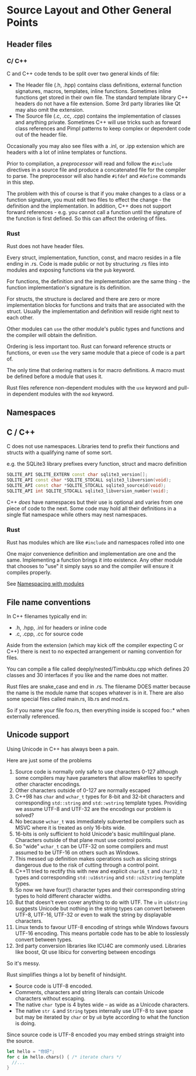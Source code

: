 # Source Layout and Other General Points

## Header files

### C/ C++

C and C++ code tends to be split over two general kinds of file:

* The Header file \(.h, .hpp\) contains class definitions, external function signatures, macros, templates, inline functions. Sometimes inline functions get stored in their own file. The standard template library C++ headers do not have a file extension. Some 3rd party libraries like Qt may also omit the extension.
* The Source file \(.c, .cc, .cpp\) contains the implementation of classes and anything private.  Sometimes C++ will use tricks such as forward class references and Pimpl patterns to keep complex or dependent code out of the header file.  

Occasionally you may also see files with a .inl, or .ipp extension which are headers with a lot of inline templates or functions. 

Prior to compilation, a _preprocessor_ will read and follow the `#include` directives in a source file and produce a concatenated file for the compiler to parse. The preprocessor will also handle `#ifdef` and `#define` commands in this step.

The problem with this of course is that if you make changes to a class or a function signature, you must edit two files to effect the change - the definition and the implementation. In addition, C++ does not support forward references - e.g. you cannot call a function until the signature of the function is first defined. So this can affect the ordering of files.

### Rust

Rust does not have header files. 

Every struct, implementation, function, const, and macro resides in a file ending in .rs. Code is made public or not by structuring .rs files into modules and exposing functions via the `pub` keyword.

For functions, the definition and the implementation are the same thing - the function implementation's signature is its definition.

For structs, the structure is declared and there are zero or more implementation blocks for functions and traits that are associated with the struct. Usually the implementation and definition will reside right next to each other.

Other modules can `use` the other module's public types and functions and the compiler will obtain the definition.

Ordering is less important too. Rust can forward reference structs or functions, or even `use` the very same module that a piece of code is a part of. 

The only time that ordering matters is for macro definitions. A macro must be defined before a module that uses it. 

Rust files reference non-dependent modules with the `use` keyword and pull-in dependent modules with the `mod` keyword.

## Namespaces

## C / C++

C does not use namespaces. Libraries tend to prefix their functions and structs with a qualifying name of some sort. 

e.g. the SQLite3 library prefixes every function,  struct and macro definition

```c++
SQLITE_API SQLITE_EXTERN const char sqlite3_version[];
SQLITE_API const char *SQLITE_STDCALL sqlite3_libversion(void);
SQLITE_API const char *SQLITE_STDCALL sqlite3_sourceid(void);
SQLITE_API int SQLITE_STDCALL sqlite3_libversion_number(void);
```

C++ _does_ have namespaces but their use is optional and varies from one piece of code to the next. Some code may hold all their definitions in a single flat namespace while others may nest namespaces. 

### Rust

Rust has modules which are like `#include` and namespaces rolled into one

One major convenience definition and implementation are one and the same. Implementing a function brings it into existence. Any other module that chooses to "use" it simply says so and the compiler will ensure it compiles properly.

See [Namespacing with modules](../namespacing_with_modules/index.md)

## File name conventions

In C++ filenames typically end in:

* .h, .hpp, .inl for headers or inline code
* .c, .cpp, .cc for source code

Aside from the extension \(which may kick off the compiler expecting C or C++\) there is next to no expected arrangement or naming convention for files.

You can compile a file called deeply/nested/Timbuktu.cpp which defines 20 classes and 30 interfaces if you like and the name does not matter.

Rust files are snake\_case and end in .rs.  The filename DOES matter because the name is the module name that scopes whatever is in it. There are also some special files called main.rs, lib.rs and mod.rs.

So if you name your file foo.rs, then everything inside is scoped foo::\* when externally referenced.

## Unicode support

Using Unicode in C++ has always been a pain. 

Here are just some of the problems

1. Source code is normally only safe to use characters 0-127 although some compilers may have parameters that allow makefiles to specify other character encodings. 
2. Other characters outside of 0-127 are normally escaped
3. C++98 has `char` and `wchar_t` types for 8-bit and 32-bit characters and corresponding `std::string` and `std::wstring` template types. Providing we assume UTF-8 and UTF-32 are the encodings our problem is solved?
4. No because `wchar_t` was immediately subverted be compilers such as MSVC where it is treated as only 16-bits wide.
5. 16-bits is only sufficient to hold Unicode's basic multilingual plane. Characters outside of that plane must use control points.
6. So  "wide" `wchar_t` can be UTF-32 on some compilers and must assumed to be UTF-16 on others such as Windows.
7. This messed up definition makes operations such as slicing strings dangerous due to the risk of cutting through a control point.
8. C++11 tried to rectify this with new and explicit `char16_t` and `char32_t` types and corresponding `std::u16string` and `std::u32string` template types.
9. So now we have four(!) character types and their corresponding string types to hold different character widths.
10. But that doesn't even cover anything to do with UTF. The `u` in `u16string` suggests Unicode but nothing in the string types can convert between UTF-8, UTF-16, UTF-32 or even to walk the string by displayable characters.
11. Linux tends to favour UTF-8 encoding of strings while Windows favours UTF-16 encoding. This means portable code has to be able to losslessly convert between types.
12. 3rd party conversion libraries like ICU4C are commonly used. Libraries like boost, Qt use libicu for converting between encodings

So it's messy.

Rust simplifies things a lot by benefit of hindsight.

* Source code is UTF-8 encoded.
* Comments, characters and string literals can contain Unicode characters without escaping.
* The native `char `type is 4 bytes wide – as wide as a Unicode characters.
* The native `str &` and `String` types internally use UTF-8 to save space but may be iterated by `char` or by `u8` byte according to what the function is doing.

Since source code is UTF-8 encoded you may embed strings straight into the source.

```rust
let hello = "你好";
for c in hello.chars() { /* iterate chars */
  //...
}
```




